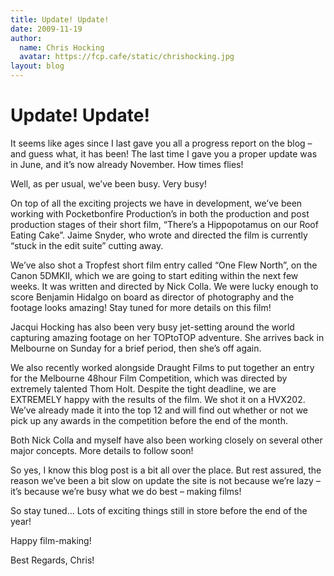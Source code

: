 ```yaml
---
title: Update! Update!
date: 2009-11-19
author:
  name: Chris Hocking
  avatar: https://fcp.cafe/static/chrishocking.jpg
layout: blog
---
```

# Update! Update!

It seems like ages since I last gave you all a progress report on the blog – and guess what, it has been! The last time I gave you a proper update was in June, and it’s now already November. How times flies!

Well, as per usual, we’ve been busy. Very busy!

On top of all the exciting projects we have in development, we’ve been working with Pocketbonfire Production’s in both the production and post production stages of their short film, “There’s a Hippopotamus on our Roof Eating Cake”. Jaime Snyder, who wrote and directed the film is currently “stuck in the edit suite” cutting away.

We’ve also shot a Tropfest short film entry called “One Flew North”, on the Canon 5DMKII, which we are going to start editing within the next few weeks. It was written and directed by Nick Colla. We were lucky enough to score Benjamin Hidalgo on board as director of photography and the footage looks amazing! Stay tuned for more details on this film!

Jacqui Hocking has also been very busy jet-setting around the world capturing amazing footage on her TOPtoTOP adventure. She arrives back in Melbourne on Sunday for a brief period, then she’s off again.

We also recently worked alongside Draught Films to put together an entry for the Melbourne 48hour Film Competition, which was directed by extremely talented Thom Holt. Despite the tight deadline, we are EXTREMELY happy with the results of the film. We shot it on a HVX202. We’ve already made it into the top 12 and will find out whether or not we pick up any awards in the competition before the end of the month.

Both Nick Colla and myself have also been working closely on several other major concepts. More details to follow soon!

So yes, I know this blog post is a bit all over the place. But rest assured, the reason we’ve been a bit slow on update the site is not because we’re lazy – it’s because we’re busy what we do best – making films!

So stay tuned… Lots of exciting things still in store before the end of the year!

Happy film-making!

Best Regards, Chris!